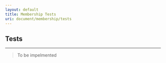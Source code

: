 ```yaml
---
layout: default
title: Membership Tests
uri: document/membership/tests
---
```


## Tests
---

> To be impelmented
